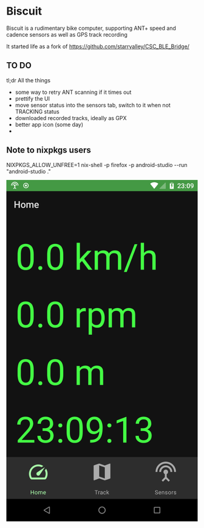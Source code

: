 # Biscuit

Biscuit is a rudimentary bike computer, supporting ANT+ speed and cadence sensors as well as
GPS track recording

It started life as a fork of https://github.com/starryalley/CSC_BLE_Bridge/

## TO DO

tl;dr All the things

- some way to retry ANT scanning if it times out
- prettify the UI
- move sensor status into the sensors tab, switch to it when not TRACKING status
- downloaded recorded tracks, ideally as GPX
- better app icon (some day)
- 


## Note to nixpkgs users

NIXPKGS_ALLOW_UNFREE=1  nix-shell -p firefox -p android-studio --run "android-studio ."

![](Screenshot_20210216-230914_Biscuit.png)

